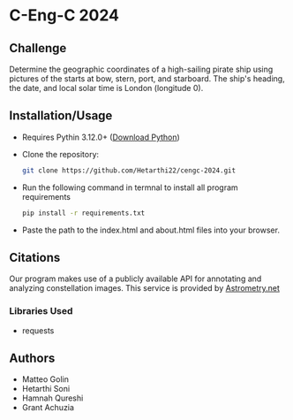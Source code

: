 # C-Eng-C 2024

## Challenge

Determine the geographic coordinates of a high-sailing pirate ship using pictures of the starts at bow, stern, port, and starboard. The ship's heading, the date, and local solar time is London (longitude 0).

## Installation/Usage

- Requires Pythin 3.12.0+ ([Download Python](https://www.python.org/downloads/))
- Clone the repository:

    ```bash
    git clone https://github.com/Hetarthi22/cengc-2024.git
    ```

- Run the following command in termnal to install all program requirements

    ```bash
    pip install -r requirements.txt
    ```

- Paste the path to the index.html and about.html files into your browser.

## Citations

Our program makes use of a publicly available API for annotating and analyzing constellation images. This service is
provided by [Astrometry.net][api-site]

### Libraries Used

- requests

## Authors

- Matteo Golin
- Hetarthi Soni
- Hamnah Qureshi
- Grant Achuzia

[api-site]: https://nova.astrometry.net/api_help
